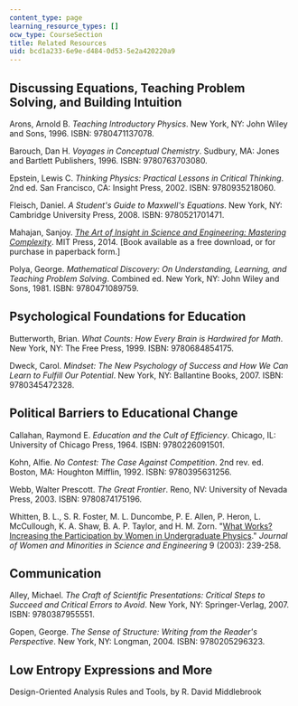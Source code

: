 ```yaml
---
content_type: page
learning_resource_types: []
ocw_type: CourseSection
title: Related Resources
uid: bcd1a233-6e9e-d484-0d53-5e2a420220a9
---
```


Discussing Equations, Teaching Problem Solving, and Building Intuition
----------------------------------------------------------------------

Arons, Arnold B. _Teaching Introductory Physics_. New York, NY: John Wiley and Sons, 1996. ISBN: 9780471137078.

Barouch, Dan H. _Voyages in Conceptual Chemistry_. Sudbury, MA: Jones and Bartlett Publishers, 1996. ISBN: 9780763703080.

Epstein, Lewis C. _Thinking Physics: Practical Lessons in Critical Thinking_. 2nd ed. San Francisco, CA: Insight Press, 2002. ISBN: 9780935218060.

Fleisch, Daniel. _A Student's Guide to Maxwell's Equations_. New York, NY: Cambridge University Press, 2008. ISBN: 9780521701471.

Mahajan, Sanjoy. _[The Art of Insight in Science and Engineering: Mastering Complexity](/courses/res-6-011-the-art-of-insight-in-science-and-engineering-mastering-complexity-fall-2014)_. MIT Press, 2014. \[Book available as a free download, or for purchase in paperback form.\]

Polya, George. _Mathematical Discovery: On Understanding, Learning, and Teaching Problem Solving_. Combined ed. New York, NY: John Wiley and Sons, 1981. ISBN: 9780471089759.

Psychological Foundations for Education
---------------------------------------

Butterworth, Brian. _What Counts: How Every Brain is Hardwired for Math_. New York, NY: The Free Press, 1999. ISBN: 9780684854175.

Dweck, Carol. _Mindset: The New Psychology of Success and How We Can Learn to Fulfill Our Potential_. New York, NY: Ballantine Books, 2007. ISBN: 9780345472328.

Political Barriers to Educational Change
----------------------------------------

Callahan, Raymond E. _Education and the Cult of Efficiency_. Chicago, IL: University of Chicago Press, 1964. ISBN: 9780226091501.

Kohn, Alfie. _No Contest: The Case Against Competition_. 2nd rev. ed. Boston, MA: Houghton Mifflin, 1992. ISBN: 9780395631256.

Webb, Walter Prescott. _The Great Frontier_. Reno, NV: University of Nevada Press, 2003. ISBN: 9780874175196.

Whitten, B. L., S. R. Foster, M. L. Duncombe, P. E. Allen, P. Heron, L. McCullough, K. A. Shaw, B. A. P. Taylor, and H. M. Zorn. "[What Works? Increasing the Participation by Women in Undergraduate Physics](http://adsabs.harvard.edu/abs/2003APS..DMP.M3002W)." _Journal of Women and Minorities in Science and Engineering_ 9 (2003): 239-258.

Communication
-------------

Alley, Michael. _The Craft of Scientific Presentations: Critical Steps to Succeed and Critical Errors to Avoid_. New York, NY: Springer-Verlag, 2007. ISBN: 9780387955551.

Gopen, George. _The Sense of Structure: Writing from the Reader's Perspective_. New York, NY: Longman, 2004. ISBN: 9780205296323.

Low Entropy Expressions and More
--------------------------------

Design-Oriented Analysis Rules and Tools, by R. David Middlebrook